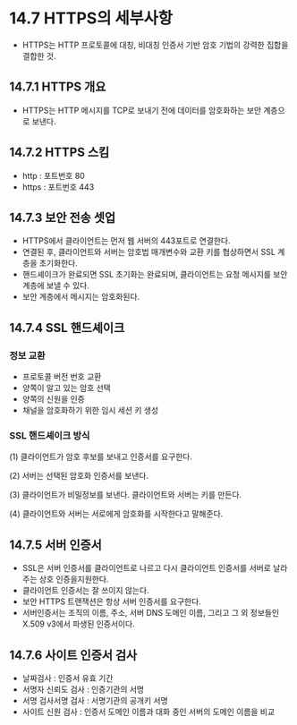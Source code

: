 # 14.7 HTTPS의 세부사항
- HTTPS는 HTTP 프로토콜에 대칭, 비대칭 인증서 기반 암호 기법의 강력한 집합을 결합한 것.

## 14.7.1 HTTPS 개요
- HTTPS는 HTTP 메시지를 TCP로 보내기 전에 데이터를 암호화하는 보안 계층으로 보낸다.

## 14.7.2 HTTPS 스킴
- http : 포트번호 80
- https : 포트번호 443

## 14.7.3 보안 전송 셋업
- HTTPS에서 클라이언트는 먼저 웹 서버의 443포트로 연결한다.
- 연결된 후, 클라이언트와 서버는 암호법 매개변수와 교환 키를 협상하면서 SSL 계층을 초기화한다.
- 핸드셰이크가 완료되면 SSL 초기화는 완료되며, 클라이언트는 요청 메시지를 보안 계층에 보낼 수 있다.
- 보안 계층에서 메시지는 암호화된다.

## 14.7.4 SSL 핸드셰이크
### 정보 교환
- 프로토콜 버전 번호 교환
- 양쪽이 알고 있는 암호 선택
- 양쪽의 신원을 인증
- 채널을 암호화하기 위한 임시 세션 키 생성
### SSL 핸드셰이크 방식
(1) 클라이언트가 암호 후보를 보내고 인증서를 요구한다.

(2) 서버는 선택된 암호화 인증서를 보낸다.

(3) 클라이언트가 비밀정보를 보낸다. 클라이언트와 서버는 키를 만든다.

(4) 클라이언트와 서버는 서로에게 암호화를 시작한다고 말해준다.

## 14.7.5 서버 인증서
- SSL은 서버 인증서를 클라이언트로 나르고 다시 클라이언트 인증서를 서버로 날라주는 상호 인증을지원한다.
- 클라이언트 인증서는 잘 쓰이지 않는다.
- 보안 HTTPS 트랜잭션은 항상 서버 인증서를 요구한다.
- 서버인증서는 조직의 이름, 주소, 서버 DNS 도메인 이름, 그리고 그 외 정보들인 X.509 v3에서 파생된 인증서이다.

## 14.7.6 사이트 인증서 검사
- 날짜검사 : 인증서 유효 기간
- 서명자 신뢰도 검사 : 인증기관의 서명
- 서명 검사서명 검사 : 서명기관의 공개키 서명
- 사이트 신원 검사 : 인증서 도메인 이름과 대화 중인 서버의 도메인 이름을 비교
